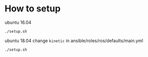 # How to setup
ubuntu 16.04
```
./setup.sh
```

ubuntu 18.04
change `kinetic` in ansible/roles/ros/defaults/main.yml
```
./setup.sh
```
